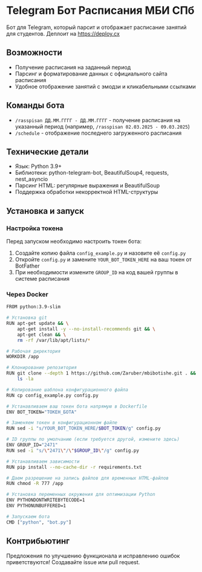 # Telegram Бот Расписания МБИ СПб

Бот для Telegram, который парсит и отображает расписание занятий для студентов. 
Деплоит на https://deploy.cx

## Возможности

- Получение расписания на заданный период
- Парсинг и форматирование данных с официального сайта расписания
- Удобное отображение занятий с эмодзи и кликабельными ссылками

## Команды бота

- `/rasspisan ДД.ММ.ГГГГ - ДД.ММ.ГГГГ` - получение расписания на указанный период (например, `/rasspisan 02.03.2025 - 09.03.2025`)
- `/schedule` - отображение последнего загруженного расписания

## Технические детали

- Язык: Python 3.9+
- Библиотеки: python-telegram-bot, BeautifulSoup4, requests, nest_asyncio
- Парсинг HTML: регулярные выражения и BeautifulSoup
- Поддержка обработки некорректной HTML-структуры

## Установка и запуск

### Настройка токена

Перед запуском необходимо настроить токен бота:

1. Создайте копию файла `config_example.py` и назовите её `config.py`
2. Откройте `config.py` и замените `YOUR_BOT_TOKEN_HERE` на ваш токен от BotFather
3. При необходимости измените `GROUP_ID` на код вашей группы в системе расписания

### Через Docker

```bash
FROM python:3.9-slim

# Установка git
RUN apt-get update && \
    apt-get install -y --no-install-recommends git && \
    apt-get clean && \
    rm -rf /var/lib/apt/lists/*

# Рабочая директория
WORKDIR /app

# Клонирование репозитория
RUN git clone --depth 1 https://github.com/Zaruber/mbibotishe.git . && \
    ls -la

# Копирование шаблона конфигурационного файла
RUN cp config_example.py config.py

# Устанавливаем ваш токен бота напрямую в Dockerfile
ENV BOT_TOKEN="ТОКЕН_БОТА"

# Заменяем токен в конфигурационном файле
RUN sed -i "s/YOUR_BOT_TOKEN_HERE/$BOT_TOKEN/g" config.py

# ID группы по умолчанию (если требуется другой, измените здесь)
ENV GROUP_ID="2471"
RUN sed -i "s/\"2471\"/\"$GROUP_ID\"/g" config.py

# Устанавливаем зависимости
RUN pip install --no-cache-dir -r requirements.txt

# Даем разрешение на запись файлов для временных HTML-файлов
RUN chmod -R 777 /app

# Установка переменных окружения для оптимизации Python
ENV PYTHONDONTWRITEBYTECODE=1
ENV PYTHONUNBUFFERED=1

# Запускаем бота
CMD ["python", "bot.py"]
```

## Контрибьютинг

Предложения по улучшению функционала и исправлению ошибок приветствуются! Создавайте issue или pull request. 
